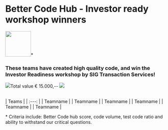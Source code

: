 # Better Code Hub - Investor ready workshop winners

<img src="https://bettercodehub.com/edge/badge/Blockchaingers/BlockchainHackaton?branch=master" height="80"/>*

### These teams have created high quality code, and win the Investor Readiness workshop by SIG Transaction Services!
<img src="https://avatars0.githubusercontent.com/ml/246?s=140&v=4" />Total value € 15.000,-- <img src="https://avatars0.githubusercontent.com/ml/246?s=140&v=4" />

<br />
| Teams |
| :---: |
| Teamname |
| Teamname |
| Teamname |
| Teamname |
| Teamname |
| Teamname |

\* Criteria include: Better Code hub score, code volume, test code ratio and ability to withstand our critical questions.
